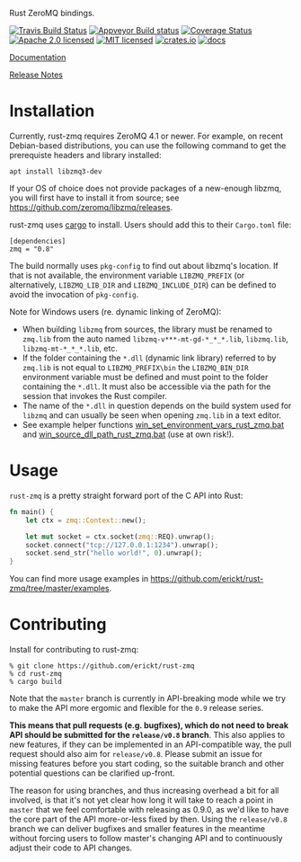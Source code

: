 Rust ZeroMQ bindings.

[![Travis Build Status](https://travis-ci.org/erickt/rust-zmq.png?branch=master)](https://travis-ci.org/erickt/rust-zmq)
[![Appveyor Build status](https://ci.appveyor.com/api/projects/status/xhytsx4jwyb9qk7m?svg=true)](https://ci.appveyor.com/project/erickt/rust-zmq)
[![Coverage Status](https://coveralls.io/repos/erickt/erickt-zmq/badge.svg?branch=master)](https://coveralls.io/r/erickt/erickt-zmq?branch=master)
[![Apache 2.0 licensed](https://img.shields.io/badge/license-Apache2.0-blue.svg)](./LICENSE-APACHE)
[![MIT licensed](https://img.shields.io/badge/license-MIT-blue.svg)](./LICENSE-MIT)
[![crates.io](http://meritbadge.herokuapp.com/zmq)](https://crates.io/crates/zmq)
[![docs](https://docs.rs/zmq/badge.svg)](https://docs.rs/zmq)

[Documentation](https://docs.rs/crate/zmq/)

[Release Notes](https://github.com/erickt/rust-zmq/tree/master/NEWS.md)

# Installation

Currently, rust-zmq requires ZeroMQ 4.1 or newer. For example, on
recent Debian-based distributions, you can use the following command
to get the prerequiste headers and library installed:

    apt install libzmq3-dev

If your OS of choice does not provide packages of a new-enough libzmq,
you will first have to install it from source; see
<https://github.com/zeromq/libzmq/releases>.


rust-zmq uses [cargo](https://crates.io) to install. Users should add this to
their `Cargo.toml` file:

    [dependencies]
    zmq = "0.8"

The build normally uses `pkg-config` to find out about libzmq's
location. If that is not available, the environment variable
`LIBZMQ_PREFIX` (or alternatively, `LIBZMQ_LIB_DIR` and
`LIBZMQ_INCLUDE_DIR`) can be defined to avoid the invocation of
`pkg-config`.

Note for Windows users (re. dynamic linking of ZeroMQ):

- When building `libzmq` from sources, the library must be renamed 
  to `zmq.lib` from the auto named `libzmq-v***-mt-gd-*_*_*.lib`, 
  `libzmq.lib`, `libzmq-mt-*_*_*.lib`, etc. 
- If the folder containing the `*.dll` (dynamic link library) 
  referred to by `zmq.lib` is not equal to `LIBZMQ_PREFIX\bin` the 
  `LIBZMQ_BIN_DIR` environment variable must be defined and must 
  point to the folder containing the `*.dll`. It must also be 
  accessible via the path for the session that invokes the 
  Rust compiler. 
- The name of the `*.dll` in question depends on the build system 
  used for `libzmq` and can usually be seen when opening `zmq.lib` 
  in a text editor.
- See example helper functions 
  [win_set_environment_vars_rust_zmq.bat](https://gist.github.com/hansieodendaal/a3811c33382476d15999088466fcfe29) 
  and [win_source_dll_path_rust_zmq.bat](https://gist.github.com/hansieodendaal/8cf5920e8bafa099334ad929c79062b7) 
  (use at own risk!).

# Usage

`rust-zmq` is a pretty straight forward port of the C API into Rust:

```rust
fn main() {
    let ctx = zmq::Context::new();

    let mut socket = ctx.socket(zmq::REQ).unwrap();
    socket.connect("tcp://127.0.0.1:1234").unwrap();
    socket.send_str("hello world!", 0).unwrap();
}
```

You can find more usage examples in
https://github.com/erickt/rust-zmq/tree/master/examples.

# Contributing

Install for contributing to rust-zmq:

    % git clone https://github.com/erickt/rust-zmq
    % cd rust-zmq
    % cargo build

Note that the `master` branch is currently in API-breaking mode while
we try to make the API more ergomic and flexible for the `0.9` release
series.

__This means that pull requests (e.g. bugfixes), which do not need to
break API should be submitted for the `release/v0.8` branch__. This
also applies to new features, if they can be implemented in an
API-compatible way, the pull request should also aim for
`release/v0.8`. Please submit an issue for missing features before you
start coding, so the suitable branch and other potential questions can
be clarified up-front.

The reason for using branches, and thus increasing overhead a bit for
all involved, is that it's not yet clear how long it will take to
reach a point in `master` that we feel comfortable with releasing as
0.9.0, as we'd like to have the core part of the API more-or-less
fixed by then. Using the `release/v0.8` branch we can deliver bugfixes
and smaller features in the meantime without forcing users to follow
master's changing API and to continuously adjust their code to API
changes.
